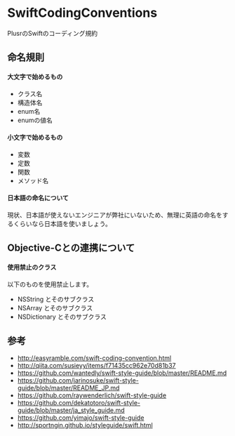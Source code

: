 # SwiftCodingConventions
PlusrのSwiftのコーディング規約

## 命名規則

#### 大文字で始めるもの

- クラス名
- 構造体名
- enum名
- enumの値名

#### 小文字で始めるもの

- 変数
- 定数
- 関数
- メソッド名

#### 日本語の命名について

現状、日本語が使えないエンジニアが弊社にいないため、無理に英語の命名をするくらいなら日本語を使いましょう。

## Objective-Cとの連携について

#### 使用禁止のクラス

以下のものを使用禁止します。

- NSString とそのサブクラス
- NSArray とそのサブクラス
- NSDictionary とそのサブクラス


## 参考

- http://easyramble.com/swift-coding-convention.html
- http://qiita.com/susieyy/items/f71435cc962e70d81b37
- https://github.com/wantedly/swift-style-guide/blob/master/README.md
- https://github.com/jarinosuke/swift-style-guide/blob/master/README_JP.md
- https://github.com/raywenderlich/swift-style-guide
- https://github.com/dekatotoro/swift-style-guide/blob/master/ja_style_guide.md
- https://github.com/yimajo/swift-style-guide
- http://sportngin.github.io/styleguide/swift.html

